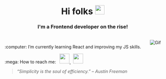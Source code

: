 <h1 align="center"> Hi folks <img src="https://media.giphy.com/media/WUlplcMpOCEmTGBtBW/giphy.gif" width="30"></h1>
<h3 align="center"> I'm a Frontend developer on the rise!</h3>
<br>
<img align="right" alt="Gif" src="https://media.giphy.com/media/dNgK7Ws7y176U/giphy.gif"/>
<p>:computer: I’m currently learning React and improving my JS skills.</>
<p>:mega: How to reach me: &nbsp; 
  <a href="mailto:vianabsouza@gmail.com">
    <img src="https://github.com/gauravghongde/social-icons/blob/master/PNG/Black/Gmail_black.png" width="32" height="32"/>
  </a> &nbsp;  
  <a href="https://www.linkedin.com/in/vianabsouza">
    <img src="https://github.com/gauravghongde/social-icons/blob/master/PNG/Black/LinkedIN_black.png" width="32" height="32"/>
  </a>
</p>

> *“Simplicity is the soul of efficiency.” – Austin Freeman*
